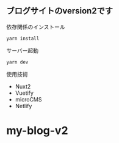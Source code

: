 ## ブログサイトのversion2です

依存関係のインストール
```
yarn install
```

サーバー起動
```
yarn dev
```

使用技術
- Nuxt2
- Vuetify
- microCMS
- Netlify
# my-blog-v2
